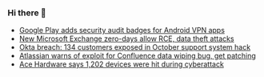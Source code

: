 ### Hi there 👋

<!--START_SECTION:feed-->
* [Google Play adds security audit badges for Android VPN apps](https://www.bleepingcomputer.com/news/security/google-play-adds-security-audit-badges-for-android-vpn-apps/)
* [New Microsoft Exchange zero-days allow RCE, data theft attacks](https://www.bleepingcomputer.com/news/microsoft/new-microsoft-exchange-zero-days-allow-rce-data-theft-attacks/)
* [Okta breach: 134 customers exposed in October support system hack](https://www.bleepingcomputer.com/news/security/okta-breach-134-customers-exposed-in-october-support-system-hack/)
* [Atlassian warns of exploit for Confluence data wiping bug, get patching](https://www.bleepingcomputer.com/news/security/atlassian-warns-of-exploit-for-confluence-data-wiping-bug-get-patching/)
* [Ace Hardware says 1,202 devices were hit during cyberattack](https://www.bleepingcomputer.com/news/security/ace-hardware-says-1-202-devices-were-hit-during-cyberattack/)
<!--END_SECTION:feed-->

<!--
**frankenk/frankenk** is a ✨ _special_ ✨ repository because its `README.md` (this file) appears on your GitHub profile.

Here are some ideas to get you started:

- 🔭 I’m currently working on ...
- 🌱 I’m currently learning ...
- 👯 I’m looking to collaborate on ...
- 🤔 I’m looking for help with ...
- 💬 Ask me about ...
- 📫 How to reach me: ...
- 😄 Pronouns: ...
- ⚡ Fun fact: ...
-->




